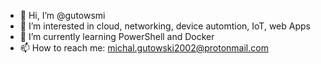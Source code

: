 - 👋 Hi, I’m @gutowsmi
- 👀 I’m interested in cloud, networking, device automtion, IoT, web Apps
- 🌱 I’m currently learning PowerShell and Docker
- 📫 How to reach me: michal.gutowski2002@protonmail.com

<!---
gutowsmi/gutowsmi is a ✨ special ✨ repository because its `README.md` (this file) appears on your GitHub profile.
You can click the Preview link to take a look at your changes.
--->
